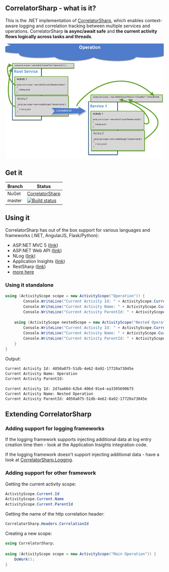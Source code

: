 ## CorrelatorSharp - what is it?


This is the .NET implementation of [CorrelatorSharp](http://correlatorsharp.github.io), which enables context-aware logging and correlation tracking between multiple services and operations. CorrelatorSharp **is async/await safe** and **the current activity flows logically across tasks and threads**.

![](docs/images/diagram.png)


## Get it

|   Branch    |    Status   |
|-------------|-------------|
| NuGet       | [CorrelatorSharp](https://www.nuget.org/packages/CorrelatorSharp/) |
| master      |   [![Build status](https://ci.appveyor.com/api/projects/status/vuorg6sgixm77ugu/branch/master?svg=true)](https://ci.appveyor.com/project/CorrelatorSharp/correlatorsharp/branch/master)  |


## Using it

CorrelatorSharp has out of the box support for various languages and frameworks (.NET, AngularJS, Flask/Python):

* ASP.NET MVC 5 ([link](https://github.com/CorrelatorSharp/CorrelatorSharp.Mvc5))
* ASP.NET Web API ([link](https://github.com/CorrelatorSharp/CorrelatorSharp.WebApi))
* NLog ([link](https://github.com/CorrelatorSharp/CorrelatorSharp.Logging.NLog))
* Application Insights ([link](https://github.com/CorrelatorSharp/CorrelatorSharp.ApplicationInsights))
* RestSharp ([link](https://github.com/CorrelatorSharp/CorrelatorSharp.RestSharp))
* [more here](http://correlatorsharp.github.io)


### Using it standalone

```csharp
using (ActivityScope scope = new ActivityScope("Operation")) {
		Console.WriteLine("Current Activity Id: " + ActivityScope.Current.Id);
	    Console.WriteLine("Current Activity Name: " + ActivityScope.Current.Name);
	    Console.WriteLine("Current Activity ParentId: " + ActivityScope.Current.ParentId);

	using (ActivityScope nestedScope = new ActivityScope("Nested Operation")) {
	    Console.WriteLine("Current Activity Id: " + ActivityScope.Current.Id);
	    Console.WriteLine("Current Activity Name: " + ActivityScope.Current.Name);
	    Console.WriteLine("Current Activity ParentId: " + ActivityScope.Current.ParentId);
    }
}
```

Output:

```
Current Activity Id: 4050a075-51db-4e62-8a92-17720a73045e
Current Activity Name: Operation
Current Activity ParentId:

Current Activity Id: 2d7aa66d-62b4-406d-91e4-ea3305690675
Current Activity Name: Nested Operation
Current Activity ParentId: 4050a075-51db-4e62-8a92-17720a73045e
```

## Extending CorrelatorSharp

### Adding support for logging frameworks

If the logging framework supports injecting additional data at log entry creation time then - look at the Application Insights integration code.

If the logging framework doesn't support injecting additional data - have a look at [CorrelatorSharp.Logging](https://github.com/CorrelatorSharp/CorrelatorSharp.Logging).


### Adding support for other framework

Getting the current activity scope:

```csharp
ActivityScope.Current.Id
ActivityScope.Current.Name
ActivityScope.Current.ParentId
```

Getting the name of the http correlation header:

```csharp
CorrelatorSharp.Headers.CorrelationId
```

Creating a new scope:

```csharp
using CorrelatorSharp;

using (ActivityScope scope = new ActivityScope("Main Operation")) {
    DoWork();
}

```
